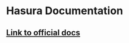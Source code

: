 # Hasura Documentation

## [Link to official docs](https://docs.hasura.io/1.0/graphql/manual/index.html)